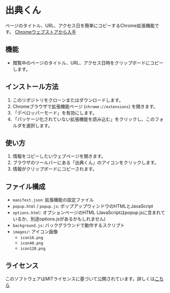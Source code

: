 # 出典くん

ページのタイトル、URL、アクセス日を簡単にコピーするChrome拡張機能です。
[Chromeウェブストアから入手](https://chromewebstore.google.com/detail/%E5%87%BA%E5%85%B8%E3%81%8F%E3%82%93/kjlnbjeohfbpcjhjejbefejogkfdnklg)
## 機能

*   閲覧中のページのタイトル、URL、アクセス日時をクリップボードにコピーします。

## インストール方法

1.  このリポジトリをクローンまたはダウンロードします。
2.  Chromeブラウザで拡張機能ページ (`chrome://extensions`) を開きます。
3.  「デベロッパーモード」を有効にします。
4.  「パッケージ化されていない拡張機能を読み込む」をクリックし、このフォルダを選択します。

## 使い方

1.  情報をコピーしたいウェブページを開きます。
2.  ブラウザのツールバーにある「出典くん」のアイコンをクリックします。
3.  情報がクリップボードにコピーされます。

## ファイル構成

*   `manifest.json`: 拡張機能の設定ファイル
*   `popup.html` / `popup.js`: ポップアップウィンドウのHTMLとJavaScript
*   `options.html`: オプションページのHTML (JavaScriptはpopup.jsに含まれているか、別途options.jsがあるかもしれません)
*   `background.js`: バックグラウンドで動作するスクリプト
*   `images/`: アイコン画像
    *   `icon16.png`
    *   `icon48.png`
    *   `icon128.png`

## ライセンス
このソフトウェアはMITライセンスに基づいて公開されています。詳しくは[こちら](/LICENSE)
